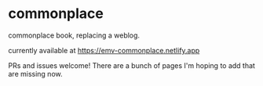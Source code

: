 # commonplace

commonplace book, replacing a weblog.

currently available at https://emv-commonplace.netlify.app

PRs and issues welcome! There are a bunch of pages I'm hoping
to add that are missing now.
